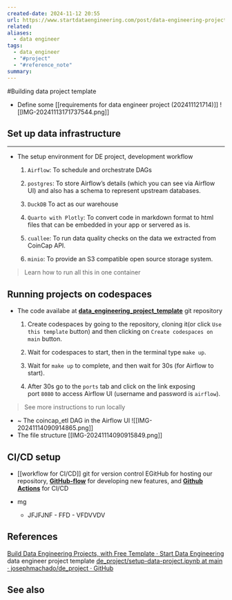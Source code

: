 ```yaml
---
created-date: 2024-11-12 20:55
url: https://www.startdataengineering.com/post/data-engineering-projects-with-free-template/#set-up-data-infrastructure
related: 
aliases:
  - data engineer
tags:
  - data_engineer
  - "#project"
  - "#reference_note"
summary:
---
```

#Building data project template 
- Define some [[requirements for data engineer project (202411121714)]]
	![[IMG-20241113171737544.png]]
## Set up data infrastructure
---
-  The setup environment for DE project, development workflow 
	1. `Airflow`: To schedule and orchestrate DAGs
	1. `postgres`: To store Airflow’s details (which you can see via Airflow UI) and also has a schema to represent upstream databases.
	2. `DuckDB` To act as our warehouse
	
	1. `Quarto with Plotly`: To convert code in markdown format to html files that can be embedded in your app or servered as is.
	2. `cuallee`: To run data quality checks on the data we extracted from CoinCap API.
	3. `minio`: To provide an S3 compatible open source storage system.
> Learn how to run all this in one container 
## Running projects on codespaces
- The code availabe at **[data_engineering_project_template](https://github.com/josephmachado/data_engineering_project_template/tree/main?tab=readme-ov-file#data-engineering-project-template)**  git repository
	1. Create codespaces by going to the repository, cloning it(or click `Use this template` button) and then clicking on `Create codespaces on main` button.
	2. Wait for codespaces to start, then in the terminal type `make up`.
	 
	3. Wait for `make up` to complete, and then wait for 30s (for Airflow to start).
	4. After 30s go to the `ports` tab and click on the link exposing port `8080` to access Airflow UI (username and password is `airflow`).
> See more instructions to run locally 

- ~ The coincap_etl DAG in the Airflow UI
	![[IMG-20241114090914865.png]]
- The file structure
	[[IMG-20241114090915849.png]]
## CI/CD setup
- [[workflow for CI/CD]]
		git for version control
	    EGitHub for hosting our repository, **[GitHub-flow](https://docs.github.com/en/get-started/quickstart/github-flow)** for developing new features, and
	    **[Github Actions](https://github.com/features/actions)** for CI/CD
	
- mg 
	- JFJFJNF
			- FFD
				- VFDVVDV







## References 
[Build Data Engineering Projects, with Free Template · Start Data Engineering](https://www.startdataengineering.com/post/data-engineering-projects-with-free-template/#set-up-data-infrastructure) data engineer project template
[de\_project/setup-data-project.ipynb at main · josephmachado/de\_project · GitHub](https://github.com/josephmachado/de_project/blob/main/setup-data-project.ipynb)
## See also
